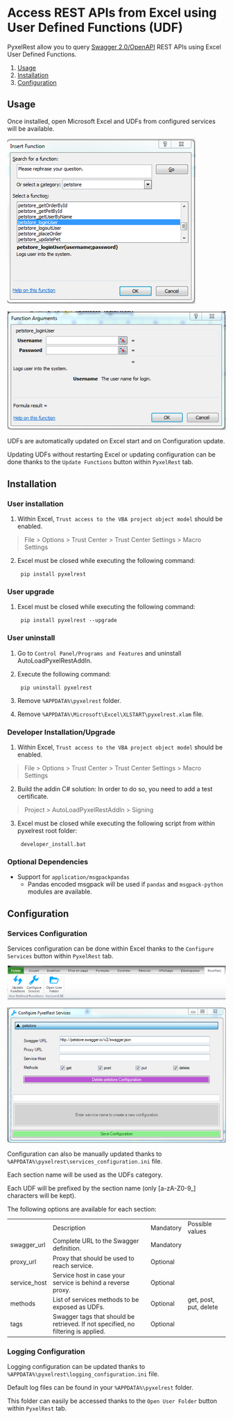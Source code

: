# Access REST APIs from Excel using User Defined Functions (UDF) #

PyxelRest allow you to query [Swagger 2.0/OpenAPI](https://www.openapis.org) REST APIs using Excel User Defined Functions.

1. [Usage](#Usage)
2. [Installation](#Installation)
3. [Configuration](#Configuration)

## Usage ##

Once installed, open Microsoft Excel and UDFs from configured services will be available.

![Selecting UDF](addin/AutoLoadPyxelRestAddIn/resources/screenshot_udfs_category.PNG)

![Filling in UDF parameters](addin/AutoLoadPyxelRestAddIn/resources/screenshot_udf_arguments.PNG)

UDFs are automatically updated on Excel start and on Configuration update.

Updating UDFs without restarting Excel or updating configuration can be done thanks to the ``Update Functions`` button within ``PyxelRest`` tab.

## Installation ##

### User installation ###

1. Within Excel, `Trust access to the VBA project object model` should be enabled.
> File > Options > Trust Center > Trust Center Settings > Macro Settings
2. Excel must be closed while executing the following command:

        pip install pyxelrest

### User upgrade ###

1. Excel must be closed while executing the following command:

        pip install pyxelrest --upgrade

### User uninstall ###

1. Go to `Control Panel/Programs and Features` and uninstall AutoLoadPyxelRestAddIn.
2. Execute the following command:

        pip uninstall pyxelrest
3. Remove `%APPDATA%\pyxelrest` folder.
4. Remove `%APPDATA%\Microsoft\Excel\XLSTART\pyxelrest.xlam` file.

### Developer Installation/Upgrade ###

1. Within Excel, `Trust access to the VBA project object model` should be enabled.
> File > Options > Trust Center > Trust Center Settings > Macro Settings
2. Build the addin C# solution:
In order to do so, you need to add a test certificate.
> Project > AutoLoadPyxelRestAddIn > Signing
3. Excel must be closed while executing the following script from within pyxelrest root folder:

        developer_install.bat

### Optional Dependencies ###

- Support for `application/msgpackpandas`
    - Pandas encoded msgpack will be used if `pandas` and `msgpack-python` modules are available.

## Configuration ##

### Services Configuration ###

Services configuration can be done within Excel thanks to the `Configure Services` button within `PyxelRest` tab.

![Microsoft Excel add-in](addin/AutoLoadPyxelRestAddIn/resources/screenshot_pyxelrest_auto_load_ribbon.PNG)

![Configuration screen](addin/AutoLoadPyxelRestAddIn/resources/screenshot_configure_pyxelrest_services.PNG)

Configuration can also be manually updated thanks to `%APPDATA%\pyxelrest\services_configuration.ini` file.

Each section name will be used as the UDFs category.

Each UDF will be prefixed by the section name (only [a-zA-Z0-9_] characters will be kept).

The following options are available for each section:

<table>
    <th>
        <td>Description</td>
        <td>Mandatory</td>
        <td>Possible values</td>
    </th>
    <tr>
        <td>swagger_url</td>
        <td>Complete URL to the Swagger definition.</td>
        <td>Mandatory</td>
        <td></td>
    </tr>
    <tr>
        <td>proxy_url</td>
        <td>Proxy that should be used to reach service.</td>
        <td>Optional</td>
        <td></td>
    </tr>
    <tr>
        <td>service_host</td>
        <td>Service host in case your service is behind a reverse proxy.</td>
        <td>Optional</td>
        <td></td>
    </tr>
    <tr>
        <td>methods</td>
        <td>List of services methods to be exposed as UDFs.</td>
        <td>Optional</td>
        <td>get, post, put, delete</td>
    </tr>
    <tr>
        <td>tags</td>
        <td>Swagger tags that should be retrieved. If not specified, no filtering is applied.</td>
        <td>Optional</td>
        <td></td>
    </tr>
</table>

### Logging Configuration ###

Logging configuration can be updated thanks to `%APPDATA%\pyxelrest\logging_configuration.ini` file.

Default log files can be found in your `%APPDATA%\pyxelrest` folder.

This folder can easily be accessed thanks to the `Open User Folder` button within `PyxelRest` tab.
